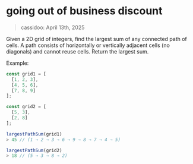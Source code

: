 # going out of business discount

> cassidoo: April 13th, 2025

Given a 2D grid of integers, find the largest sum of any connected path of cells. A path consists of horizontally or vertically adjacent cells (no diagonals) and cannot reuse cells. Return the largest sum.

Example:

```javascript
const grid1 = [
  [1, 2, 3],
  [4, 5, 6],
  [7, 8, 9]
];

const grid2 = [
  [5, 3],
  [2, 8]
];

largestPathSum(grid1)
> 45 // (1 → 2 → 3 → 6 → 9 → 8 → 7 → 4 → 5)

largestPathSum(grid2)
> 18 // (5 → 3 → 8 → 2)
```
